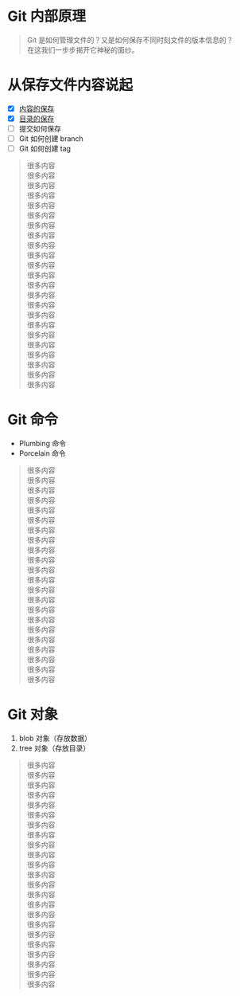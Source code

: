 # Git 内部原理
>Git 是如何管理文件的？又是如何保存不同时刻文件的版本信息的？   
>在这我们一步步揭开它神秘的面纱。

# 从保存文件内容说起
- [x] [内容的保存](#git-命令)
- [x] [目录的保存](#git-对象)
- [ ] 提交如何保存
- [ ] Git 如何创建 branch
- [ ] Git 如何创建 tag

>很多内容   
>很多内容   
>很多内容   
>很多内容   
>很多内容   
>很多内容   
>很多内容   
>很多内容   
>很多内容   
>很多内容   
>很多内容   
>很多内容   
>很多内容   
>很多内容   
>很多内容   
>很多内容   
>很多内容   
>很多内容   
>很多内容   
>很多内容   
>很多内容   
>很多内容   
>很多内容   





# Git 命令
* Plumbing 命令
* Porcelain 命令
>很多内容   
>很多内容   
>很多内容   
>很多内容   
>很多内容   
>很多内容   
>很多内容   
>很多内容   
>很多内容   
>很多内容   
>很多内容   
>很多内容   
>很多内容   
>很多内容   
>很多内容   
>很多内容   
>很多内容   
>很多内容   
>很多内容   
>很多内容   
>很多内容   
>很多内容   

# Git 对象
1. blob 对象（存放数据）
1. tree 对象（存放目录）
>很多内容   
>很多内容   
>很多内容   
>很多内容   
>很多内容   
>很多内容   
>很多内容   
>很多内容   
>很多内容   
>很多内容   
>很多内容   
>很多内容   
>很多内容   
>很多内容   
>很多内容   
>很多内容   
>很多内容   
>很多内容   
>很多内容   
>很多内容   
>很多内容   
>很多内容   
>很多内容   
